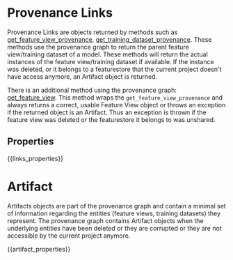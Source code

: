 # Provenance Links

Provenance Links are objects returned by methods such as [get_feature_view_provenance](../model_api/#get_feature_view_provenance), [get_training_dataset_provenance](../model_api/#get_training_dataset_provenance). These methods use the provenance graph to return the parent feature view/training dataset of a model. These methods will return the actual instances of the feature view/training dataset if available. If the instance was deleted, or it belongs to a featurestore that the current project doesn't have access anymore, an Artifact object is returned.

There is an additional method using the provenance graph: [get_feature_view](../model_api/#get_feature_view). This method wraps the `get_feature_view_provenance` and always returns a correct, usable Feature View object or throws an exception if the returned object is an Artifact. Thus an exception is thrown if the feature view was deleted or the featurestore it belongs to was unshared.
## Properties

{{links_properties}}

# Artifact

Artifacts objects are part of the provenance graph and contain a minimal set of information regarding the entities (feature views, training datasets) they represent.
The provenance graph contains Artifact objects when the underlying entities have been deleted or they are corrupted or they are not accessible by the current project anymore.

{{artifact_properties}}
